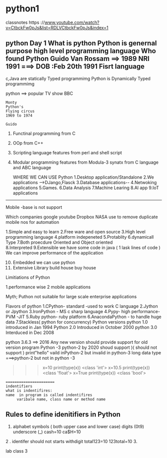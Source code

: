 # python1
classnotes
https ://www.youtube.com/watch?v=CtbckFw0pJs&list=RDLVCtbckFw0pJs&index=1

python 
 Day 1 
What is python 
	Python is genernal purpose high level programming language 
Who found Python 
	Guido Van Rossam ==> 1989 NRI 
	1991 ===> DOB :Feb 20th 1991 
 Fisrt language
 ---------
 c,Java  are statically Typed programmimg
 Python is Dynamically Typed programmimg
 
 python ==> 
    popular TV show BBC
	
	Monty 
	Python's
	Flying circus 
	1969 to 1974
	
	Guido 
 1. Functinal programming from C
 2. OOp from C++
 3. Scripting language features  from perl and shell script 
 4. Modular programming features from Modula-3
    synatx from C language and ABC language 
	
	WHERE WE CAN USE Python
1.Desktop application/Standalone 
2.We applications -->DJango,Flasck 
3.Database applications--
4.Netwoking applications 
5.Games.
6.Data Analysis 
7.Machine Learing
8.AI app
9.IoT applications
------
Mobile -base is not support

Which companies 
google 
youtube
Dropbox
NASA
  use 
   to remove duplicate mobile nos 
   for automation 
   
1.Simple and easy to learn
2.Free ware and open source
3.High level programming language 
4.platform indepeneted 
5.Protablity 
6.dynamicall Type 
7.Both proecdure Oriented and Object oriented  
8.Interpreted 
9.Extensible
   we have some code in java ( 1 lask lines of code ) 
   We can improve performance of the application 
   
10. Embedded 
       we can use python
11. Extensive Library 
build house 
buy house 
 
 Limitiations of Python
 
 1.performance  wise 
 2 mobile applications
 
 Myth; Puthon not suitable for large scale enterprise applications 
 
 Flavors of python
 1.CPython- standard -used to work C language
 2.Jython or Jpython
 3.IronPython - MS c sharp language
 4.Pypy- high performance- PVM -JIT
 5.Ruby python- ruby platform 
 6.AnacondaPython - to handle huge data 
 7.Stackless( python for concurrency) 
 Python versions 
 python 1.0 introduced in Jan 1994
 Python 2.0  Introduced in October 2000
 python 3.0  Interduced in  Dec 2008
 
 python 3.6.3 ==> 2016
 Any new version should provide support  for old version program
 Python -3 python-2 by 2020 shoud support )( should not support )
 print"hello" vaild inPython-2 but invalid in python-3
 long data type ===>python-2 but not in python -3
 
 
 
 


>>> x=10
>>> print(type(x))
<class 'int'>
>>> x=10.5
>>> print(type(x))
<class 'float'>
>>> x=True
>>> print(type(x))
<class 'bool'>
>>>
 
	
	======================
	indentifiers
	what is indentifires:
	name  in program is called indentifires
	     varibale name, class name or method name
Rules to define idenitifiers in Python
------------------------------------------
 1. alphabet symbols ( both upper case and lower case)
    digits (0t9)
	underscore (_)
	cash=10
	ca$H=10
	
2 . identifer should not starts withdigit
   total123=10
    123total=10
3.

lab  class 3
